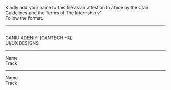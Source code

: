 Kindly add your name to this file as an attestion to abide by the Clan Guidelines and the Terms of The Internship v1
<br/> Follow the format.<br/> 
___
<br/> GANIU ADENIYI [GANTECH HQ] <br/>
UI/UX DESIGNS
___
Name <br/>
Track
___
Name <br/>
Track
